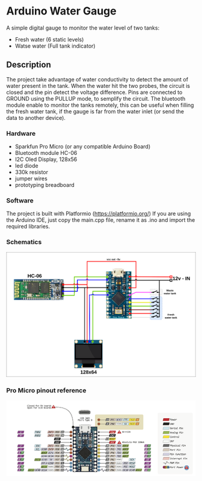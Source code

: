 # Arduino Water Gauge

A simple digital gauge to monitor the water level of two tanks:

- Fresh water (6 static levels)
- Watse water (Full tank indicator)

## Description

The project take advantage of water conductivity to detect the amount of water present in the tank. When the water hit the two probes, the circuit is closed and the pin detect the voltage difference.
Pins are connected to GROUND using the PULLUP mode, to semplify the circuit.
The bluetooth module enable to monitor the tanks remotely, this can be useful when filling the fresh water tank, if the gauge is far from the water inlet (or send the data to another device).

### Hardware

- Sparkfun Pro Micro (or any compatible Arduino Board)
- Bluetooth module HC-06
- I2C Oled Display, 128x56
- led diode
- 330k resistor
- jumper wires
- prototyping breadboard

### Software

The project is built with Platformio (https://platformio.org/)
If you are using the Arduino IDE, just copy the main.cpp file, rename it as .ino and import the required libraries.

### Schematics

![alt text](./imgs/schematics.png)

### Pro Micro pinout reference

![alt text](./imgs/pinout.png)
